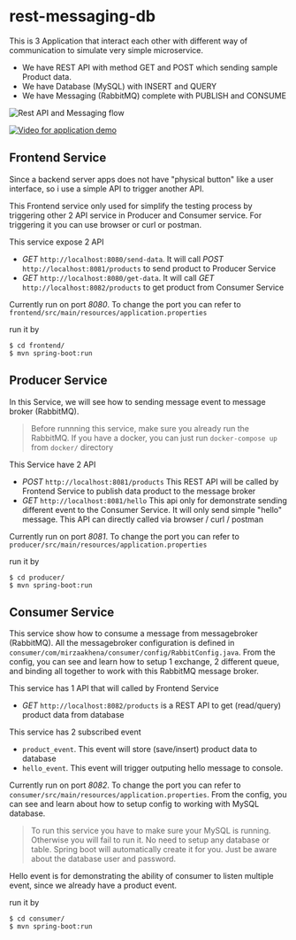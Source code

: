 # rest-messaging-db

This is 3 Application that interact each other with different way of communication to simulate very simple microservice. 
* We have REST API with method GET and POST which sending sample Product data.
* We have Database (MySQL) with INSERT and QUERY 
* We have Messaging (RabbitMQ) complete with PUBLISH and CONSUME

![Rest API and Messaging flow](http://www.plantuml.com/plantuml/proxy?cache=no&src=https://raw.githubusercontent.com/mirzaakhena/rest-messaging-db/master/diagram.wsd)

[![Video for application demo](https://img.youtube.com/vi/yaLzOAycYhM/0.jpg)](https://www.youtube.com/watch?v=yaLzOAycYhM)

## Frontend Service
Since a backend server apps does not have "physical button" like a user interface, so i use a simple API to trigger another API.

This Frontend service only used for simplify the testing process by triggering other 2 API service in Producer and Consumer service. For triggering it you can use browser or curl or postman.

This service expose 2 API
* *GET* `http://localhost:8080/send-data`. It will call *POST* `http://localhost:8081/products` to send product to Producer Service
* *GET* `http://localhost:8080/get-data`. It will call *GET* `http://localhost:8082/products` to get product from Consumer Service

Currently run on port *8080*. To change the port you can refer to `frontend/src/main/resources/application.properties`

run it by
```
$ cd frontend/
$ mvn spring-boot:run
```


## Producer Service
In this Service, we will see how to sending message event to message broker (RabbitMQ). 

> Before runnning this service, make sure you already run the RabbitMQ. If you have a docker, you can just run `docker-compose up` from `docker/` directory

This Service have 2 API 
* *POST* `http://localhost:8081/products` This REST API will be called by Frontend Service to publish data product to the message broker 
* *GET* `http://localhost:8081/hello` This api only for demonstrate sending different event to the Consumer Service. It will only send simple "hello" message. This API can directly called via browser / curl / postman

Currently run on port *8081*. To change the port you can refer to `producer/src/main/resources/application.properties`

run it by
```
$ cd producer/
$ mvn spring-boot:run
```


## Consumer Service
This service show how to consume a message from messagebroker (RabbitMQ). All the messagebroker configuration is defined in `consumer/com/mirzaakhena/consumer/config/RabbitConfig.java`. From the config, you can see and learn how to setup 1 exchange, 2 different queue, and binding all together to work with this RabbitMQ message broker.

This service has 1 API that will called by Frontend Service
* *GET* `http://localhost:8082/products` is a REST API to get (read/query) product data from database

This service has 2 subscribed event
* `product_event`. This event will store (save/insert) product data to database
* `hello_event`. This event will trigger outputing hello message to console.

Currently run on port *8082*. To change the port you can refer to `consumer/src/main/resources/application.properties`. From the config, you can see and learn about how to setup config to working with MySQL database.

> To run this service you have to make sure your MySQL is running. Otherwise you will fail to run it. No need to setup any database or table. Spring boot will automatically create it for you. Just be aware about the database user and password.

Hello event is for demonstrating the ability of consumer to listen multiple event, since we already have a product event. 

run it by
```
$ cd consumer/
$ mvn spring-boot:run
```

